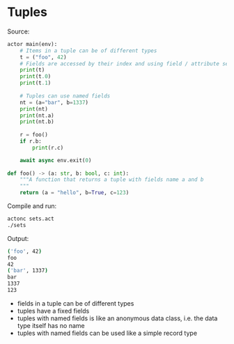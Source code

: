# Tuples

Source:
```python
actor main(env):
    # Items in a tuple can be of different types
    t = ("foo", 42)
    # Fields are accessed by their index and using field / attribute selection style:
    print(t)
    print(t.0)
    print(t.1)
    
    # Tuples can use named fields
    nt = (a="bar", b=1337)
    print(nt)
    print(nt.a)
    print(nt.b)
    
    r = foo()
    if r.b:
        print(r.c)

    await async env.exit(0)
    
def foo() -> (a: str, b: bool, c: int):
    """A function that returns a tuple with fields name a and b
    """
    return (a = "hello", b=True, c=123)
```

Compile and run:
```sh
actonc sets.act
./sets
```

Output:
```sh
('foo', 42)
foo
42
('bar', 1337)
bar
1337
123
```

- fields in a tuple can be of different types
- tuples have a fixed fields
- tuples with named fields is like an anonymous data class, i.e. the data type itself has no name
- tuples with named fields can be used like a simple record type
